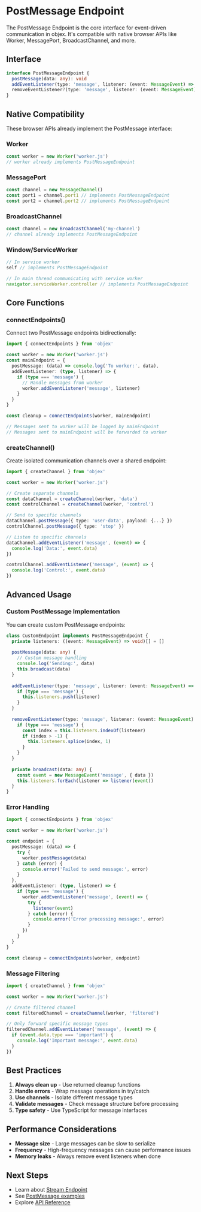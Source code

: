 # PostMessage Endpoint

The PostMessage Endpoint is the core interface for event-driven communication in objex. It's compatible with native browser APIs like Worker, MessagePort, BroadcastChannel, and more.

## Interface

```typescript
interface PostMessageEndpoint {
  postMessage(data: any): void
  addEventListener(type: 'message', listener: (event: MessageEvent) => void): void
  removeEventListener?(type: 'message', listener: (event: MessageEvent) => void): void
}
```

## Native Compatibility

These browser APIs already implement the PostMessage interface:

### Worker
```typescript
const worker = new Worker('worker.js')
// worker already implements PostMessageEndpoint
```

### MessagePort
```typescript
const channel = new MessageChannel()
const port1 = channel.port1 // implements PostMessageEndpoint
const port2 = channel.port2 // implements PostMessageEndpoint
```

### BroadcastChannel
```typescript
const channel = new BroadcastChannel('my-channel')
// channel already implements PostMessageEndpoint
```

### Window/ServiceWorker
```typescript
// In service worker
self // implements PostMessageEndpoint

// In main thread communicating with service worker
navigator.serviceWorker.controller // implements PostMessageEndpoint
```

## Core Functions

### connectEndpoints()

Connect two PostMessage endpoints bidirectionally:

```typescript
import { connectEndpoints } from 'objex'

const worker = new Worker('worker.js')
const mainEndpoint = {
  postMessage: (data) => console.log('To worker:', data),
  addEventListener: (type, listener) => {
    if (type === 'message') {
      // Handle messages from worker
      worker.addEventListener('message', listener)
    }
  }
}

const cleanup = connectEndpoints(worker, mainEndpoint)

// Messages sent to worker will be logged by mainEndpoint
// Messages sent to mainEndpoint will be forwarded to worker
```

### createChannel()

Create isolated communication channels over a shared endpoint:

```typescript
import { createChannel } from 'objex'

const worker = new Worker('worker.js')

// Create separate channels
const dataChannel = createChannel(worker, 'data')
const controlChannel = createChannel(worker, 'control')

// Send to specific channels
dataChannel.postMessage({ type: 'user-data', payload: {...} })
controlChannel.postMessage({ type: 'stop' })

// Listen to specific channels
dataChannel.addEventListener('message', (event) => {
  console.log('Data:', event.data)
})

controlChannel.addEventListener('message', (event) => {
  console.log('Control:', event.data)
})
```

## Advanced Usage

### Custom PostMessage Implementation

You can create custom PostMessage endpoints:

```typescript
class CustomEndpoint implements PostMessageEndpoint {
  private listeners: ((event: MessageEvent) => void)[] = []
  
  postMessage(data: any) {
    // Custom message handling
    console.log('Sending:', data)
    this.broadcast(data)
  }
  
  addEventListener(type: 'message', listener: (event: MessageEvent) => void) {
    if (type === 'message') {
      this.listeners.push(listener)
    }
  }
  
  removeEventListener(type: 'message', listener: (event: MessageEvent) => void) {
    if (type === 'message') {
      const index = this.listeners.indexOf(listener)
      if (index > -1) {
        this.listeners.splice(index, 1)
      }
    }
  }
  
  private broadcast(data: any) {
    const event = new MessageEvent('message', { data })
    this.listeners.forEach(listener => listener(event))
  }
}
```

### Error Handling

```typescript
import { connectEndpoints } from 'objex'

const worker = new Worker('worker.js')

const endpoint = {
  postMessage: (data) => {
    try {
      worker.postMessage(data)
    } catch (error) {
      console.error('Failed to send message:', error)
    }
  },
  addEventListener: (type, listener) => {
    if (type === 'message') {
      worker.addEventListener('message', (event) => {
        try {
          listener(event)
        } catch (error) {
          console.error('Error processing message:', error)
        }
      })
    }
  }
}

const cleanup = connectEndpoints(worker, endpoint)
```

### Message Filtering

```typescript
import { createChannel } from 'objex'

const worker = new Worker('worker.js')

// Create filtered channel
const filteredChannel = createChannel(worker, 'filtered')

// Only forward specific message types
filteredChannel.addEventListener('message', (event) => {
  if (event.data.type === 'important') {
    console.log('Important message:', event.data)
  }
})
```

## Best Practices

1. **Always clean up** - Use returned cleanup functions
2. **Handle errors** - Wrap message operations in try/catch
3. **Use channels** - Isolate different message types
4. **Validate messages** - Check message structure before processing
5. **Type safety** - Use TypeScript for message interfaces

## Performance Considerations

- **Message size** - Large messages can be slow to serialize
- **Frequency** - High-frequency messages can cause performance issues
- **Memory leaks** - Always remove event listeners when done

## Next Steps

- Learn about [Stream Endpoint](/guide/stream-endpoint)
- See [PostMessage examples](/examples/basic)
- Explore [API Reference](/api/endpoint)